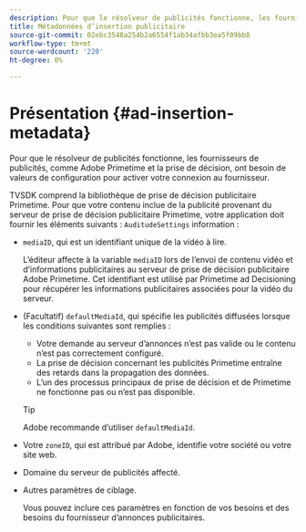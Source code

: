 ```yaml
---
description: Pour que le résolveur de publicités fonctionne, les fournisseurs de publicités, comme Adobe Primetime et la prise de décision, ont besoin de valeurs de configuration pour activer votre connexion au fournisseur.
title: Métadonnées d’insertion publicitaire
source-git-commit: 02ebc3548a254b2a6554f1ab34afbb3ea5f09bb8
workflow-type: tm+mt
source-wordcount: '220'
ht-degree: 0%

---
```


# Présentation {#ad-insertion-metadata}

Pour que le résolveur de publicités fonctionne, les fournisseurs de publicités, comme Adobe Primetime et la prise de décision, ont besoin de valeurs de configuration pour activer votre connexion au fournisseur.

TVSDK comprend la bibliothèque de prise de décision publicitaire Primetime. Pour que votre contenu inclue de la publicité provenant du serveur de prise de décision publicitaire Primetime, votre application doit fournir les éléments suivants : `AuditudeSettings` information :

* `mediaID`, qui est un identifiant unique de la vidéo à lire.

  L’éditeur affecte à la variable `mediaID` lors de l’envoi de contenu vidéo et d’informations publicitaires au serveur de prise de décision publicitaire Adobe Primetime. Cet identifiant est utilisé par Primetime ad Decisioning pour récupérer les informations publicitaires associées pour la vidéo du serveur.

* (Facultatif) `defaultMediaId`, qui spécifie les publicités diffusées lorsque les conditions suivantes sont remplies :

   * Votre demande au serveur d’annonces n’est pas valide ou le contenu n’est pas correctement configuré.
   * La prise de décision concernant les publicités Primetime entraîne des retards dans la propagation des données.
   * L’un des processus principaux de prise de décision et de Primetime ne fonctionne pas ou n’est pas disponible.

  >[!TIP]
  >
  >Adobe recommande d’utiliser `defaultMediaId`.

* Votre `zoneID`, qui est attribué par Adobe, identifie votre société ou votre site web.
* Domaine du serveur de publicités affecté.
* Autres paramètres de ciblage.

  Vous pouvez inclure ces paramètres en fonction de vos besoins et des besoins du fournisseur d’annonces publicitaires.
